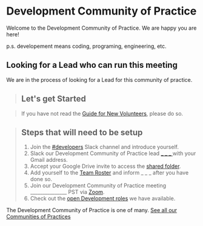 # Development Community of Practice 

Welcome to the Development Community of Practice. We are happy you are here!

p.s. developement means coding, programing, engineering, etc.

## Looking for a Lead who can run this meeting
We are in the process of looking for a Lead for this community of practice.  

> ## Let's get Started

> If you have not read the [Guide for New Volunteers](https://www.hackforla.org/getting-started), please do so.  



> ## Steps that will need to be setup 
> 1. Join the [#developers](https://hackforla.slack.com/archives/C01CU709SER) Slack channel and introduce yourself.
> 1. Slack our Development Community of Practice lead [_ _ _ ]() with your Gmail address.
> 1. Accept your Google Drive invite to access the [shared folder](https://drive.google.com/drive/u/0/folders/1xWllQli2wUSsRF9OaSQBBQ1vaY7kRkAT).
> 1. Add yourself to the [Team Roster](https://docs.google.com/spreadsheets/d/1lK6VziVqPb1FPmX8_z148AEOrpwsEzTPct7Bo7kjaqI/edit) and inform _ _ _ after you have done so.
> 1. Join our Development Community of Practice meeting _______________ PST via [Zoom]().
> 1. Check out the [open Development roles]() we have available.

The Development Community of Practice is one of many.  [See all our Communities of Practices](https://github.com/hackforla/communities-of-practice/blob/main/README.md)
